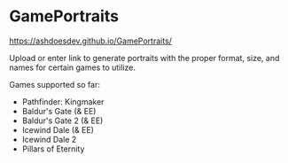 # GamePortraits

https://ashdoesdev.github.io/GamePortraits/

Upload or enter link to generate portraits with the proper format, size, and names for certain games to utilize. 

Games supported so far: 
- Pathfinder: Kingmaker
- Baldur's Gate (& EE)
- Baldur's Gate 2 (& EE)
- Icewind Dale (& EE)
- Icewind Dale 2
- Pillars of Eternity
